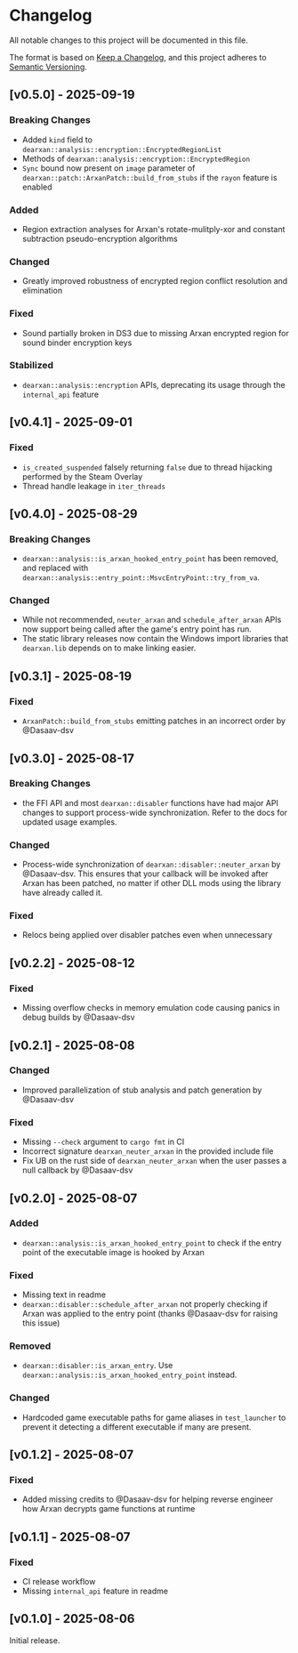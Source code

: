# Changelog

All notable changes to this project will be documented in this file.

The format is based on [Keep a Changelog](https://keepachangelog.com/en/1.1.0/),
and this project adheres to [Semantic Versioning](https://semver.org/spec/v2.0.0.html).

## [v0.5.0] - 2025-09-19

### Breaking Changes
- Added `kind` field to `dearxan::analysis::encryption::EncryptedRegionList`
- Methods of `dearxan::analysis::encryption::EncryptedRegion`
- `Sync` bound now present on `image` parameter of `dearxan::patch::ArxanPatch::build_from_stubs` if the `rayon` feature is enabled

### Added
- Region extraction analyses for Arxan's rotate-mulitply-xor and constant subtraction pseudo-encryption algorithms

### Changed
- Greatly improved robustness of encrypted region conflict resolution and elimination

### Fixed
- Sound partially broken in DS3 due to missing Arxan encrypted region for sound binder encryption keys

### Stabilized
- `dearxan::analysis::encryption` APIs, deprecating its usage through the `internal_api` feature

## [v0.4.1] - 2025-09-01

### Fixed
- `is_created_suspended` falsely returning `false` due to thread hijacking performed by the Steam Overlay
- Thread handle leakage in `iter_threads`

## [v0.4.0] - 2025-08-29

### Breaking Changes
- `dearxan::analysis::is_arxan_hooked_entry_point` has been removed, and replaced with `dearxan::analysis::entry_point::MsvcEntryPoint::try_from_va`.

### Changed
- While not recommended, `neuter_arxan` and `schedule_after_arxan` APIs now support being called after the game's entry point has run.
- The static library releases now contain the Windows import libraries that `dearxan.lib` depends on to make linking easier.

## [v0.3.1] - 2025-08-19

### Fixed
- `ArxanPatch::build_from_stubs` emitting patches in an incorrect order by @Dasaav-dsv

## [v0.3.0] - 2025-08-17

### Breaking Changes
- the FFI API and most `dearxan::disabler` functions have had major API changes to support process-wide synchronization. Refer to the docs for updated usage examples.

### Changed
- Process-wide synchronization of `dearxan::disabler::neuter_arxan` by @Dasaav-dsv. This ensures that your callback will be invoked after Arxan has been patched, no matter if other DLL mods using the library have already called it.

### Fixed
- Relocs being applied over disabler patches even when unnecessary

## [v0.2.2] - 2025-08-12

### Fixed
- Missing overflow checks in memory emulation code causing panics in debug builds by @Dasaav-dsv

## [v0.2.1] - 2025-08-08

### Changed
- Improved parallelization of stub analysis and patch generation by @Dasaav-dsv

### Fixed
- Missing `--check` argument to `cargo fmt` in CI
- Incorrect signature `dearxan_neuter_arxan` in the provided include file
- Fix UB on the rust side of `dearxan_neuter_arxan` when the user passes a null callback by @Dasaav-dsv

## [v0.2.0] - 2025-08-07

### Added
- `dearxan::analysis::is_arxan_hooked_entry_point` to check if the entry point of the executable image is hooked by Arxan

### Fixed
- Missing text in readme
- `dearxan::disabler::schedule_after_arxan` not properly checking if Arxan was applied to the entry point (thanks @Dasaav-dsv for raising this issue)

### Removed
- `dearxan::disabler::is_arxan_entry`. Use `dearxan::analysis::is_arxan_hooked_entry_point` instead.

### Changed
- Hardcoded game executable paths for game aliases in `test_launcher` to prevent it detecting a different executable if many are present.

## [v0.1.2] - 2025-08-07

### Fixed
- Added missing credits to @Dasaav-dsv for helping reverse engineer how Arxan decrypts game functions at runtime

## [v0.1.1] - 2025-08-07

### Fixed
- CI release workflow
- Missing `internal_api` feature in readme

## [v0.1.0] - 2025-08-06

Initial release.

